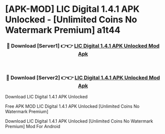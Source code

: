 # [APK-MOD] LIC Digital 1.4.1 APK Unlocked - [Unlimited Coins No Watermark Premium] a1t44



<div align="center">
<h3>🔴 Download [Server1] 👉👉 <a href="https://momento.my/?title=LIC_Digital_1.4.1_APK_Unlocked">LIC Digital 1.4.1 APK Unlocked Mod Apk</a></h3><br>

<h3>🔴 Download [Server2] 👉👉 <a href="https://momento.my/?title=LIC_Digital_1.4.1_APK_Unlocked">LIC Digital 1.4.1 APK Unlocked Mod Apk</a></h3>
</div>



Download LIC Digital 1.4.1 APK Unlocked 

Free APK MOD LIC Digital 1.4.1 APK Unlocked [Unlimited Coins No Watermark Premium]

Download LIC Digital 1.4.1 APK Unlocked [Unlimited Coins No Watermark Premium] Mod For Android
